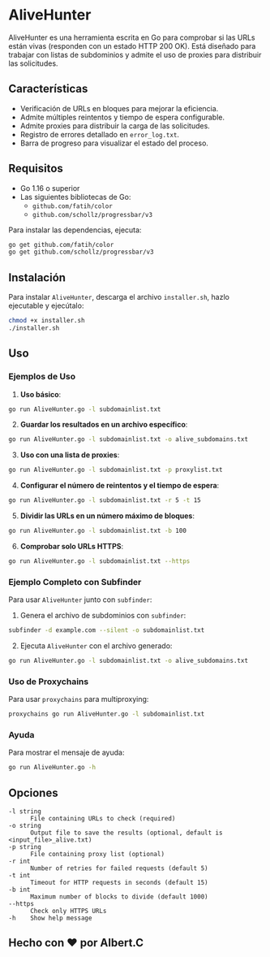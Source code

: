 # AliveHunter

AliveHunter es una herramienta escrita en Go para comprobar si las URLs están vivas (responden con un estado HTTP 200 OK). Está diseñado para trabajar con listas de subdominios y admite el uso de proxies para distribuir las solicitudes.

## Características

- Verificación de URLs en bloques para mejorar la eficiencia.
- Admite múltiples reintentos y tiempo de espera configurable.
- Admite proxies para distribuir la carga de las solicitudes.
- Registro de errores detallado en `error_log.txt`.
- Barra de progreso para visualizar el estado del proceso.

## Requisitos

- Go 1.16 o superior
- Las siguientes bibliotecas de Go:
  - `github.com/fatih/color`
  - `github.com/schollz/progressbar/v3`

Para instalar las dependencias, ejecuta:

```sh
go get github.com/fatih/color
go get github.com/schollz/progressbar/v3
```

## Instalación

Para instalar `AliveHunter`, descarga el archivo `installer.sh`, hazlo ejecutable y ejecútalo:

```sh
chmod +x installer.sh
./installer.sh
```

## Uso

### Ejemplos de Uso

1. **Uso básico**:

```sh
go run AliveHunter.go -l subdomainlist.txt
```

2. **Guardar los resultados en un archivo específico**:

```sh
go run AliveHunter.go -l subdomainlist.txt -o alive_subdomains.txt
```

3. **Uso con una lista de proxies**:

```sh
go run AliveHunter.go -l subdomainlist.txt -p proxylist.txt
```

4. **Configurar el número de reintentos y el tiempo de espera**:

```sh
go run AliveHunter.go -l subdomainlist.txt -r 5 -t 15
```

5. **Dividir las URLs en un número máximo de bloques**:

```sh
go run AliveHunter.go -l subdomainlist.txt -b 100
```

6. **Comprobar solo URLs HTTPS**:

```sh
go run AliveHunter.go -l subdomainlist.txt --https
```

### Ejemplo Completo con Subfinder

Para usar `AliveHunter` junto con `subfinder`:

1. Genera el archivo de subdominios con `subfinder`:

```sh
subfinder -d example.com --silent -o subdomainlist.txt
```

2. Ejecuta `AliveHunter` con el archivo generado:

```sh
go run AliveHunter.go -l subdomainlist.txt -o alive_subdomains.txt
```

### Uso de Proxychains

Para usar `proxychains` para multiproxying:

```sh
proxychains go run AliveHunter.go -l subdomainlist.txt
```

### Ayuda

Para mostrar el mensaje de ayuda:

```sh
go run AliveHunter.go -h
```

## Opciones

```
-l string
      File containing URLs to check (required)
-o string
      Output file to save the results (optional, default is <input_file>_alive.txt)
-p string
      File containing proxy list (optional)
-r int
      Number of retries for failed requests (default 5)
-t int
      Timeout for HTTP requests in seconds (default 15)
-b int
      Maximum number of blocks to divide (default 1000)
--https
      Check only HTTPS URLs
-h    Show help message
```

## Hecho con ❤️ por Albert.C
